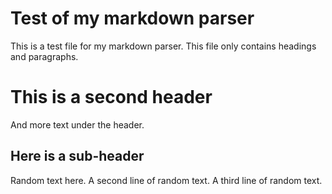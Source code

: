 # Test of my markdown parser
This is a test file for my markdown parser.
This file only contains headings and paragraphs.

# This is a second header

And more text under the header.

## Here is a sub-header

Random text here.
A second line of random text.
A third line of random text.
